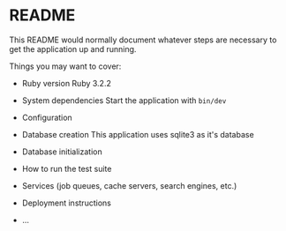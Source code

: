 # README

This README would normally document whatever steps are necessary to get the
application up and running.

Things you may want to cover:

* Ruby version
  Ruby 3.2.2

* System dependencies
  Start the application with `bin/dev`

* Configuration

* Database creation
  This application uses sqlite3 as it's database

* Database initialization

* How to run the test suite

* Services (job queues, cache servers, search engines, etc.)

* Deployment instructions

* ...
